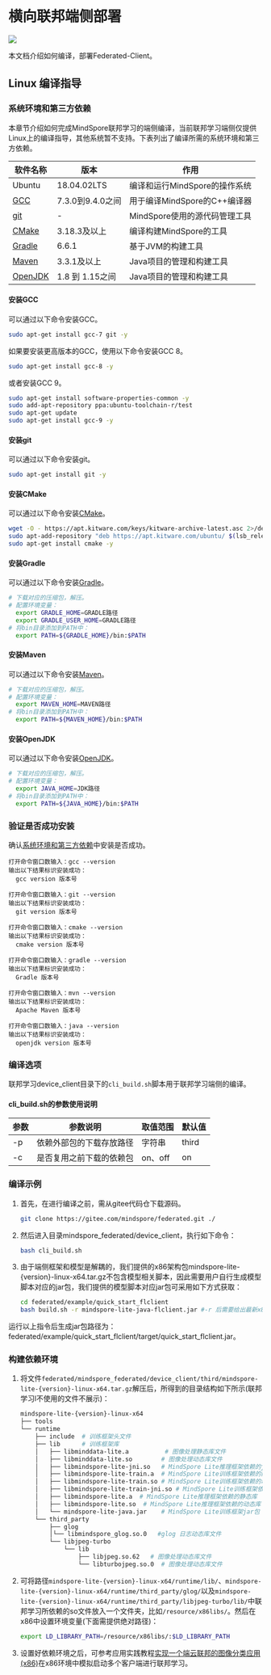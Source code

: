 # 横向联邦端侧部署

<a href="https://gitee.com/mindspore/docs/blob/r2.0/docs/federated/docs/source_zh_cn/deploy_federated_client.md" target="_blank"><img src="https://mindspore-website.obs.cn-north-4.myhuaweicloud.com/website-images/r2.0/resource/_static/logo_source.png"></a>

本文档介绍如何编译，部署Federated-Client。

## Linux 编译指导

### 系统环境和第三方依赖

本章节介绍如何完成MindSpore联邦学习的端侧编译，当前联邦学习端侧仅提供Linux上的编译指导，其他系统暂不支持。下表列出了编译所需的系统环境和第三方依赖。

| 软件名称                  | 版本  |  作用 |
|-----------------------| ------------ | ------------ |
| Ubuntu                | 18.04.02LTS   | 编译和运行MindSpore的操作系统  |
| [GCC](#安装gcc)         | 7.3.0到9.4.0之间  | 用于编译MindSpore的C++编译器 |
| [git](#安装git)         | -  | MindSpore使用的源代码管理工具 |
| [CMake](#安装cmake)     | 3.18.3及以上  | 编译构建MindSpore的工具 |
| [Gradle](#安装gradle)   | 6.6.1  | 基于JVM的构建工具  |
| [Maven](#安装maven)     | 3.3.1及以上  | Java项目的管理和构建工具  |
| [OpenJDK](#安装openjdk) | 1.8 到 1.15之间  | Java项目的管理和构建工具  |

#### 安装GCC

可以通过以下命令安装GCC。

```bash
sudo apt-get install gcc-7 git -y
```

如果要安装更高版本的GCC，使用以下命令安装GCC 8。

```bash
sudo apt-get install gcc-8 -y
```

或者安装GCC 9。

```bash
sudo apt-get install software-properties-common -y
sudo add-apt-repository ppa:ubuntu-toolchain-r/test
sudo apt-get update
sudo apt-get install gcc-9 -y
```

#### 安装git

可以通过以下命令安装git。

```bash
sudo apt-get install git -y
```

#### 安装CMake

可以通过以下命令安装[CMake](https://cmake.org/)。

```bash
wget -O - https://apt.kitware.com/keys/kitware-archive-latest.asc 2>/dev/null | sudo apt-key add -
sudo apt-add-repository "deb https://apt.kitware.com/ubuntu/ $(lsb_release -cs) main"
sudo apt-get install cmake -y
```

#### 安装Gradle

可以通过以下命令安装[Gradle](https://gradle.org/releases/)。

```bash
# 下载对应的压缩包，解压。
# 配置环境变量：
  export GRADLE_HOME=GRADLE路径
  export GRADLE_USER_HOME=GRADLE路径
# 将bin目录添加到PATH中：
  export PATH=${GRADLE_HOME}/bin:$PATH
```

#### 安装Maven

可以通过以下命令安装[Maven](https://archive.apache.org/dist/maven/maven-3/)。

```bash
# 下载对应的压缩包，解压。
# 配置环境变量：
  export MAVEN_HOME=MAVEN路径
# 将bin目录添加到PATH中：
  export PATH=${MAVEN_HOME}/bin:$PATH
```

#### 安装OpenJDK

可以通过以下命令安装[OpenJDK](https://jdk.java.net/archive/)。

```bash
# 下载对应的压缩包，解压。
# 配置环境变量：
  export JAVA_HOME=JDK路径
# 将bin目录添加到PATH中：
  export PATH=${JAVA_HOME}/bin:$PATH
```

### 验证是否成功安装

确认[系统环境和第三方依赖](#系统环境和第三方依赖)中安装是否成功。

```text
打开命令窗口数输入：gcc --version
输出以下结果标识安装成功：
  gcc version 版本号

打开命令窗口数输入：git --version
输出以下结果标识安装成功：
  git version 版本号

打开命令窗口数输入：cmake --version
输出以下结果标识安装成功：
  cmake version 版本号

打开命令窗口数输入：gradle --version
输出以下结果标识安装成功：
  Gradle 版本号

打开命令窗口数输入：mvn --version
输出以下结果标识安装成功：
  Apache Maven 版本号

打开命令窗口数输入：java --version
输出以下结果标识安装成功：
  openjdk version 版本号

```

### 编译选项

联邦学习device_client目录下的`cli_build.sh`脚本用于联邦学习端侧的编译。

#### cli_build.sh的参数使用说明

| 参数 | 参数说明                 | 取值范围 | 默认值       |
| ---- | ------------------------ | -------- | ------------ |
| -p   | 依赖外部包的下载存放路径 | 字符串   | third |
| -c   | 是否复用之前下载的依赖包 | on、off  | on           |

### 编译示例

1. 首先，在进行编译之前，需从gitee代码仓下载源码。

    ```bash
    git clone https://gitee.com/mindspore/federated.git ./
    ```

2. 然后进入目录mindspore_federated/device_client，执行如下命令：

    ```bash
    bash cli_build.sh
    ```

3. 由于端侧框架和模型是解耦的，我们提供的x86架构包mindspore-lite-{version}-linux-x64.tar.gz不包含模型相关脚本，因此需要用户自行生成模型脚本对应的jar包，我们提供的模型脚本对应jar包可采用如下方式获取：

    ```bash
    cd federated/example/quick_start_flclient
    bash build.sh -r mindspore-lite-java-flclient.jar #-r 后需要给出最新x86架构包绝对路径(步骤2生成，federated/mindspore_federated/device_client/build/libs/jarX86/mindspore-lite-java-flclient.jar)
    ```

运行以上指令后生成jar包路径为：federated/example/quick_start_flclient/target/quick_start_flclient.jar。

### 构建依赖环境

1. 将文件`federated/mindspore_federated/device_client/third/mindspore-lite-{version}-linux-x64.tar.gz`解压后，所得到的目录结构如下所示(联邦学习l不使用的文件不展示)：

    ```sh
    mindspore-lite-{version}-linux-x64
    ├── tools
    └── runtime
        ├── include  # 训练框架头文件
        ├── lib      # 训练框架库
        │   ├── libminddata-lite.a          # 图像处理静态库文件
        │   ├── libminddata-lite.so        # 图像处理动态库文件
        │   ├── libmindspore-lite-jni.so   # MindSpore Lite推理框架依赖的jni动态库
        │   ├── libmindspore-lite-train.a  # MindSpore Lite训练框架依赖的静态库
        │   ├── libmindspore-lite-train.so # MindSpore Lite训练框架依赖的动态库
        │   ├── libmindspore-lite-train-jni.so # MindSpore Lite训练框架依赖的jni动态库
        │   ├── libmindspore-lite.a  # MindSpore Lite推理框架依赖的静态库
        │   ├── libmindspore-lite.so  # MindSpore Lite推理框架依赖的动态库
        │   └── mindspore-lite-java.jar    # MindSpore Lite训练框架jar包
        └── third_party
            ├── glog
            │└── libmindspore_glog.so.0   #glog 日志动态库文件
            └── libjpeg-turbo
                └── lib
                    ├── libjpeg.so.62   # 图像处理动态库文件
                    └── libturbojpeg.so.0  # 图像处理动态库文件
    ```

2. 可将路径`mindspore-lite-{version}-linux-x64/runtime/lib/`、`mindspore-lite-{version}-linux-x64/runtime/third_party/glog/`以及`mindspore-lite-{version}-linux-x64/runtime/third_party/libjpeg-turbo/lib/`中联邦学习所依赖的so文件放入一个文件夹，比如`/resource/x86libs/`。然后在x86中设置环境变量(下面需提供绝对路径)：

    ```sh
    export LD_LIBRARY_PATH=/resource/x86libs/:$LD_LIBRARY_PATH
    ```

3. 设置好依赖环境之后，可参考应用实践教程[实现一个端云联邦的图像分类应用(x86)](https://www.mindspore.cn/federated/docs/zh-CN/r0.1/image_classification_application.html)在x86环境中模拟启动多个客户端进行联邦学习。